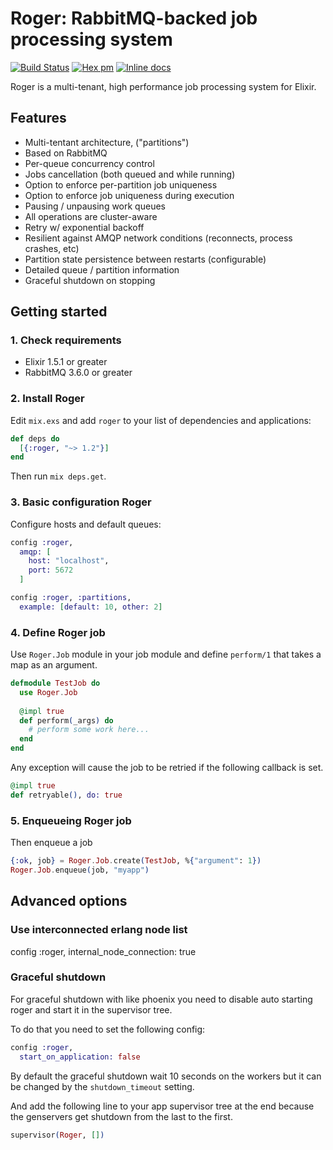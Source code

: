 # Roger: RabbitMQ-backed job processing system

[![Build Status](https://travis-ci.org/bettyblocks/roger.png?branch=master)](https://travis-ci.org/bettyblocks/roger)
[![Hex pm](http://img.shields.io/hexpm/v/roger.svg?style=flat)](https://hex.pm/packages/roger)
[![Inline docs](http://inch-ci.org/github/bettyblocks/roger.svg)](http://inch-ci.org/github/bettyblocks/roger)

Roger is a multi-tenant, high performance job processing system for Elixir.


## Features

- Multi-tentant architecture, ("partitions")
- Based on RabbitMQ
- Per-queue concurrency control
- Jobs cancellation (both queued and while running)
- Option to enforce per-partition job uniqueness
- Option to enforce job uniqueness during execution
- Pausing / unpausing work queues
- All operations are cluster-aware
- Retry w/ exponential backoff
- Resilient against AMQP network conditions (reconnects, process crashes, etc)
- Partition state persistence between restarts (configurable)
- Detailed queue / partition information
- Graceful shutdown on stopping 

## Getting started

### 1. Check requirements

- Elixir 1.5.1 or greater
- RabbitMQ 3.6.0 or greater

### 2. Install Roger

Edit `mix.exs` and add `roger` to your list of dependencies and applications:

```elixir
def deps do
  [{:roger, "~> 1.2"}]
end
```

Then run `mix deps.get`.

### 3. Basic configuration Roger

Configure hosts and default queues:

```elixir
config :roger,
  amqp: [
    host: "localhost",
    port: 5672
  ]

config :roger, :partitions,
  example: [default: 10, other: 2]
```

### 4. Define Roger job

Use `Roger.Job` module in your job module and define `perform/1` that takes a map as an argument.

```elixir
defmodule TestJob do
  use Roger.Job
  
  @impl true
  def perform(_args) do
    # perform some work here...
  end
end
```

Any exception will cause the job to be retried if the following callback is set.
```elixir 
@impl true
def retryable(), do: true
```


### 5. Enqueueing Roger job

Then enqueue a job

```elixir
{:ok, job} = Roger.Job.create(TestJob, %{"argument": 1})
Roger.Job.enqueue(job, "myapp")

```

## Advanced options

### Use interconnected erlang node list

config :roger, internal_node_connection: true

### Graceful shutdown

For graceful shutdown with like phoenix you need to disable auto starting roger and start it in the supervisor tree.

To do that you need to set the following config:

```elixir
config :roger,
  start_on_application: false
```

By default the graceful shutdown wait 10 seconds on the workers but it can be changed by the `shutdown_timeout` setting.

And add the following line to your app supervisor tree at the end because the genservers get shutdown from the last to the first.

```elixir
supervisor(Roger, [])
```
